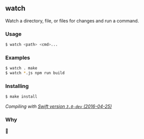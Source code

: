 ## watch

Watch a directory, file, or files for changes and run a command.

### Usage

~~~ bash
$ watch <path> <cmd>...
~~~

### Examples

~~~ bash
$ watch . make
$ watch *.js npm run build
~~~

### Installing

~~~ bash
$ make install
~~~

*Compiling with [Swift version `3.0-dev` (2016-04-25)](https://swift.org/download/#snapshots)*

### Why

:shrug:

